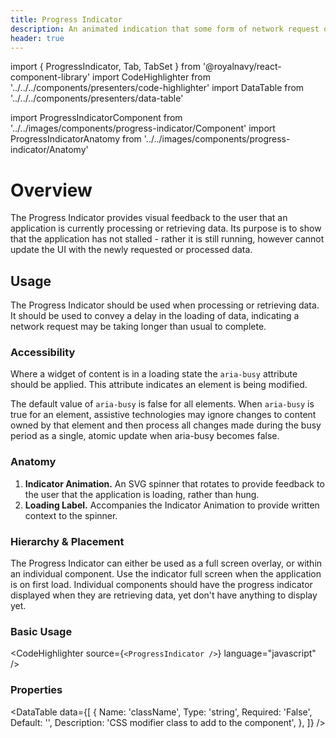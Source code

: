 ```yaml
---
title: Progress Indicator
description: An animated indication that some form of network request or processing pending.
header: true
---
```


import { ProgressIndicator, Tab, TabSet } from '@royalnavy/react-component-library'
import CodeHighlighter from '../../../components/presenters/code-highlighter'
import DataTable from '../../../components/presenters/data-table'

import ProgressIndicatorComponent from '../../images/components/progress-indicator/Component'
import ProgressIndicatorAnatomy from '../../images/components/progress-indicator/Anatomy'

# Overview

The Progress Indicator provides visual feedback to the user that an application is currently processing or retrieving data. Its purpose is to show that the application has not stalled - rather it is still running, however cannot update the UI with the newly requested or processed data.

<ProgressIndicatorComponent />

## Usage

The Progress Indicator should be used when processing or retrieving data. It should be used to convey a delay in the loading of data, indicating a network request may be taking longer than usual to complete.

### Accessibility

Where a widget of content is in a loading state the `aria-busy` attribute should be applied. This attribute indicates an element is being modified.

The default value of `aria-busy` is false for all elements. When `aria-busy` is true for an element, assistive technologies may ignore changes to content owned by that element and then process all changes made during the busy period as a single, atomic update when aria-busy becomes false.

<TabSet>
<Tab title="Design">

### Anatomy

<ProgressIndicatorAnatomy />

1. **Indicator Animation.** An SVG spinner that rotates to provide feedback to the user that the application is loading, rather than hung.
2. **Loading Label.** Accompanies the Indicator Animation to provide written context to the spinner.

### Hierarchy & Placement

The Progress Indicator can either be used as a full screen overlay, or within an individual component. Use the indicator full screen when the application is on first load. Individual components should have the progress indicator displayed when they are retrieving data, yet don't have anything to display yet.

</Tab>

<Tab title="Develop">

### Basic Usage
<CodeHighlighter source={`<ProgressIndicator />`} language="javascript" />

### Properties
<DataTable data={[
  {
    Name: 'className',
    Type: 'string',
    Required: 'False',
    Default: '',
    Description: 'CSS modifier class to add to the component',
  },
]} />

</Tab>
</TabSet>
